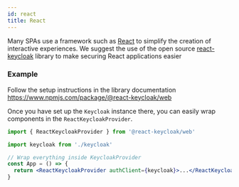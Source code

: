 ```yaml
---
id: react
title: React
---
```


Many SPAs use a framework such as [React](https://reactjs.org/) to simplify the creation of interactive experiences. We suggest the use of the open source [react-keycloak](https://github.com/react-keycloak/react-keycloak) library to make securing React applications easier

### Example

Follow the setup instructions in the  library documentation https://www.npmjs.com/package/@react-keycloak/web

Once you have set up the `Keycloak` instance there, you can easily wrap components in the `ReactKeycloakProvider`.

```jsx
import { ReactKeycloakProvider } from '@react-keycloak/web'

import keycloak from './keycloak'

// Wrap everything inside KeycloakProvider
const App = () => {
  return <ReactKeycloakProvider authClient={keycloak}>...</ReactKeycloakProvider>
}
```
